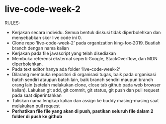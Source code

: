 # live-code-week-2

RULES:

- Kerjakan secara individu. Semua bentuk diskusi tidak diperbolehkan dan menyebabkan skor live code ini 0.
- Clone repo ‘live-code-week-2’ pada organization king-fox-2019. Buatlah branch dengan nama kalian
- Kerjakan pada file javascript yang telah disediakan
- Membuka referensi eksternal seperti Google, StackOverflow, dan MDN diperbolehkan.
- Pada text editor hanya ada folder ‘live-code-week-2‘
- Dilarang membuka repositori di organisasi tugas, baik pada organisasi batch sendiri ataupun batch lain, baik branch sendiri maupun branch orang lain (setelah melakukan clone, close tab github pada web browser kalian). Lakukan git add, git commit, git status, git push dan pull request pada saat diperintahkan
- Tuliskan nama lengkap kalian dan assign ke buddy masing-masing saat melakukan pull request
- **Perhatikan file file yang akan di push, pastikan seluruh file dalam 2 folder di push ke github**
